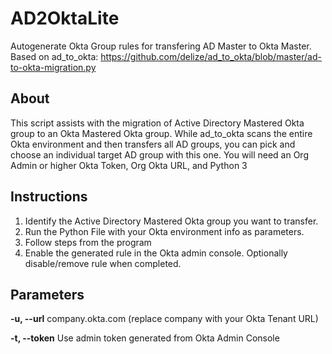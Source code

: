 # AD2OktaLite
Autogenerate Okta Group rules for transfering AD Master to Okta Master. Based on ad_to_okta:
https://github.com/delize/ad_to_okta/blob/master/ad-to-okta-migration.py

## About
This script assists with the migration of Active Directory Mastered Okta group to an Okta Mastered Okta group. While ad_to_okta scans the entire Okta environment and then transfers all AD groups, you can pick and choose an individual target AD group with this one. You will need an Org Admin or higher Okta Token, Org Okta URL, and Python 3

## Instructions
1. Identify the Active Directory Mastered Okta group you want to transfer.
2. Run the Python File with your Okta environment info as parameters. 
3. Follow steps from the program
4. Enable the generated rule in the Okta admin console. Optionally disable/remove rule when completed. 

## Parameters
**-u, --url**
company.okta.com (replace company with your Okta Tenant URL)

**-t, --token**
Use admin token generated from Okta Admin Console

